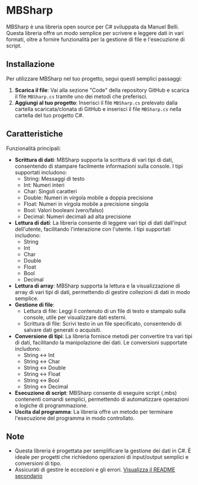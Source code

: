 # MBSharp

MBSharp è una libreria open source per C# sviluppata da Manuel Belli. Questa libreria offre un modo semplice per scrivere e leggere dati in vari formati, oltre a fornire funzionalità per la gestione di file e l'esecuzione di script.

## Installazione

Per utilizzare MBSharp nel tuo progetto, segui questi semplici passaggi:

1. **Scarica il file**: Vai alla sezione "Code" della repository GitHub e scarica il file `MBSharp.cs` tramite uno dei metodi che preferisci.
2. **Aggiungi al tuo progetto**: Inserisci il file `MBSharp.cs` prelevato dalla cartella scaricata/clonata di GitHub e inserisci il file `MBSharp.cs` nella cartella del tuo progetto C#.

## Caratteristiche

Funzionalità principali:
- **Scrittura di dati**: MBSharp supporta la scrittura di vari tipi di dati, consentendo di stampare facilmente informazioni sulla console. I tipi supportati includono:
  - String: Messaggi di testo
  - Int: Numeri interi
  - Char: Singoli caratteri
  - Double: Numeri in virgola mobile a doppia precisione
  - Float: Numeri in virgola mobile a precisione singola
  - Bool: Valori booleani (vero/falso)
  - Decimal: Numeri decimali ad alta precisione
- **Lettura di dati**: La libreria consente di leggere vari tipi di dati dall'input dell'utente, facilitando l'interazione con l'utente. I tipi supportati includono:
  - String
  - Int
  - Char
  - Double
  - Float
  - Bool
  - Decimal
- **Lettura di array**: MBSharp supporta la lettura e la visualizzazione di array di vari tipi di dati, permettendo di gestire collezioni di dati in modo semplice.
- **Gestione di file**:
  - Lettura di file: Leggi il contenuto di un file di testo e stampalo sulla console, utile per visualizzare dati esterni.
  - Scrittura di file: Scrivi testo in un file specificato, consentendo di salvare dati generati o acquisiti.
- **Conversione di tipi**: La libreria fornisce metodi per convertire tra vari tipi di dati, facilitando la manipolazione dei dati. Le conversioni supportate includono:
  - String ↔ Int
  - String ↔ Char
  - String ↔ Double
  - String ↔ Float
  - String ↔ Bool
  - String ↔ Decimal
- **Esecuzione di script**: MBSharp consente di eseguire script (.mbs) contenenti comandi semplici, permettendo di automatizzare operazioni e logiche di programmazione.
- **Uscita dal programma**: La libreria offre un metodo per terminare l'esecuzione del programma in modo controllato.

## Note
- Questa libreria è progettata per semplificare la gestione dei dati in C#. È ideale per progetti che richiedono operazioni di input/output semplici e conversioni di tipo.
- Assicurati di gestire le eccezioni e gli errori.
[Visualizza il README secondario](Documentation/README.md)
